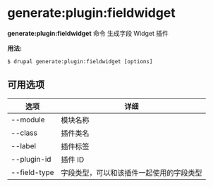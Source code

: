 # generate:plugin:fieldwidget
**generate:plugin:fieldwidget** 命令 生成字段 Widget 插件

**用法:**
```
$ drupal generate:plugin:fieldwidget [options] 
```

## 可用选项
选项 | 详细
-------|-------------
--module | 模块名称
--class | 插件类名
--label | 插件标签
--plugin-id | 插件 ID
--field-type | 字段类型，可以和该插件一起使用的字段类型
